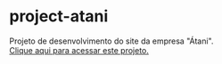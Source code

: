 # project-atani
Projeto de desenvolvimento do site da empresa "Átani".<br>
<a href="https://danieljrs.github.io/project-atani/index/index.html">Clique aqui para acessar este projeto.</a>